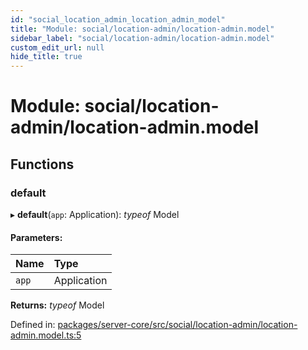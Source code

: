 ```yaml
---
id: "social_location_admin_location_admin_model"
title: "Module: social/location-admin/location-admin.model"
sidebar_label: "social/location-admin/location-admin.model"
custom_edit_url: null
hide_title: true
---
```


# Module: social/location-admin/location-admin.model

## Functions

### default

▸ **default**(`app`: Application): *typeof* Model

#### Parameters:

| Name | Type |
| :------ | :------ |
| `app` | Application |

**Returns:** *typeof* Model

Defined in: [packages/server-core/src/social/location-admin/location-admin.model.ts:5](https://github.com/xr3ngine/xr3ngine/blob/7e8e151f1/packages/server-core/src/social/location-admin/location-admin.model.ts#L5)
